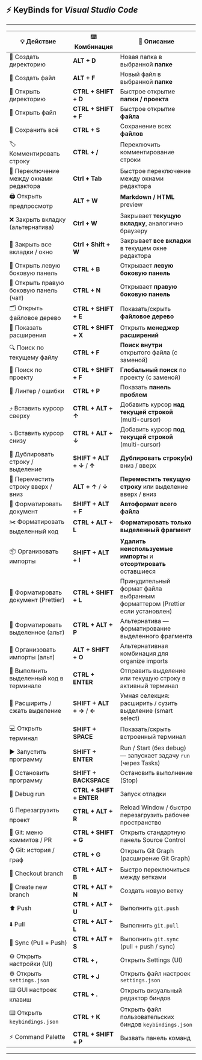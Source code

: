 ## ⚡ **KeyBinds** for **_Visual Studio Code_**

---

| **💡 Действие**                         | **⌨️ Комбинация**           | **🧭 Описание**                                                              |
| --------------------------------------- | --------------------------- | ---------------------------------------------------------------------------- |
| 📁 Создать директорию                   | **ALT + D**                 | Новая папка в выбранной **папке**                                            |
| 📝 Создать файл                         | **ALT + F**                 | Новый файл в выбранной **папке**                                             |
| 📂 Открыть директорию                   | **CTRL + SHIFT + D**        | Быстрое открытие **папки / проекта**                                         |
| 📄 Открыть файл                         | **CTRL + SHIFT + F**        | Быстрое открытие **файла**                                                   |
| 💾 Сохранить всё                        | **CTRL + S**                | Сохранение всех **файлов**                                                   |
| 🏷️ Комментировать строку                | **CTRL + /**                | Переключить комментирование строки                                           |
| 🧭 Переключение между окнами редактора  | **Ctrl + Tab**              | Быстрое переключение между окнами редактора                                  |
| 🖨️ Открыть предпросмотр                 | **ALT + W**                 | **Markdown / HTML** preview                                                  |
| ❌ Закрыть вкладку (альтернатива)       | **Ctrl + W**                | Закрывает **текущую вкладку**, аналогично браузеру                           |
| 🚪 Закрыть все вкладки / окно           | **Ctrl + Shift + W**        | Закрывает **все вкладки** в текущем окне редактора                           |
| 📂 Открыть левую боковую панель         | **CTRL + B**                | Открывает **левую боковую панель**                                           |
| 💬 Открыть правую боковую панель (чат)  | **CTRL + N**                | Открывает **правую боковую панель**                                          |
| 🗂️ Открыть файловое дерево              | **CTRL + SHIFT + E**        | Показать/скрыть **файловое дерево**                                          |
| 🧩 Показать расширения                  | **CTRL + SHIFT + X**        | Открыть **менеджер расширений**                                              |
| 🔍 Поиск по текущему файлу              | **CTRL + F**                | **Поиск внутри** открытого файла (с заменой)                                 |
| 🔎 Поиск по проекту                     | **CTRL + SHIFT + F**        | **Глобальный поиск** по проекту (с заменой)                                  |
| 📍 Линтер / ошибки                      | **CTRL + P**                | Показать **панель проблем**                                                  |
| ⤴️ Вставить курсор сверху               | **CTRL + ALT + ↑**          | Добавить курсор **над текущей строкой** (multi-cursor)                       |
| ⤵️ Вставить курсор снизу                | **CTRL + ALT + ↓**          | Добавить курсор **под текущей строкой** (multi-cursor)                       |
| 📄 Дублировать строку / выделение       | **SHIFT + ALT + ↓** / **↑** | **Дублировать строку(и)** вниз / вверх                                       |
| 🔀 Переместить строку вверх / вниз      | **ALT + ↑** / **↓**         | **Переместить текущую строку** или выделение вверх / вниз                    |
| 🎨 Форматировать документ               | **SHIFT + ALT + F**         | **Автоформат всего файла**                                                   |
| ✂️ Форматировать выделенный код         | **CTRL + ALT + L**          | **Форматировать только выделенный фрагмент**                                 |
| 📦 Организовать импорты                 | **SHIFT + ALT + I**         | **Удалить неиспользуемые импорты** и **отсортировать** оставшиеся            |
| 💅 Форматировать документ (Prettier)    | **CTRL + SHIFT + L**        | Принудительный формат файла выбранным форматтером (Prettier если установлен) |
| 🧩 Форматировать выделенное (альт)      | **CTRL + ALT + P**          | Альтернатива — форматирование выделенного фрагмента                          |
| 🔧 Организовать импорты (альт)          | **ALT + SHIFT + O**         | Альтернативная комбинация для organize imports                               |
| 🧾 Выполнить выделенный код в терминале | **CTRL + ENTER**            | Отправить выделение или текущую строку в активный терминал                   |
| 🔁 Расширить / сжать выделение          | **SHIFT + ALT + →** / **←** | Умная селекция: расширить / сузить выделение (smart select)                  |
| 💻 Открыть терминал                     | **SHIFT + SPACE**           | Показать/скрыть встроенный терминал                                          |
| ▶️ Запустить программу                  | **SHIFT + ENTER**           | Run / Start (без debug) — запускает задачу `run` (через Tasks)               |
| 🛑 Остановить программу                 | **SHIFT + BACKSPACE**       | Остановить выполнение (Stop)                                                 |
| 🐞 Debug run                            | **CTRL + SHIFT + ENTER**    | Запуск отладки                                                               |
| 🔃 Перезагрузить проект                 | **CTRL + ALT + R**          | Reload Window / быстро перезагрузить рабочее пространство                    |
| 🧮 Git: меню коммитов / PR              | **CTRL + SHIFT + G**        | Открыть стандартную панель Source Control                                    |
| ⌚ Git: история / граф                  | **CTRL + G**                | Открыть Git Graph (расширение Git Graph)                                     |
| 🌿 Checkout branch                      | **CTRL + ALT + B**          | Быстро переключиться между ветками                                           |
| 🌱 Create new branch                    | **CTRL + ALT + N**          | Создать новую ветку                                                          |
| ⬆️ Push                                 | **CTRL + ALT + U**          | Выполнить `git.push`                                                         |
| ⬇️ Pull                                 | **CTRL + ALT + L**          | Выполнить `git.pull`                                                         |
| 🔁 Sync (Pull + Push)                   | **CTRL + ALT + S**          | Выполнить `git.sync` (pull + push / sync)                                    |
| ⚙️ Открыть настройки (UI)               | **CTRL + ,**                | Открыть Settings (UI)                                                        |
| ⚙️ Открыть `settings.json`              | **CTRL + J**                | Открыть файл настроек `settings.json`                                        |
| ⌨️ GUI настроек клавиш                  | **CTRL + .**                | Открыть визуальный редактор биндов                                           |
| ⌨️ Открыть `keybindings.json`           | **CTRL + K**                | Открыть файл пользовательских биндов `keybindings.json`                      |
| ⚡ Command Palette                       | **CTRL + SHIFT + P**        | Вызвать панель команд                                                        |
---

